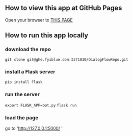 ## How to view this app at GitHub Pages

Open your browser to [THIS PAGE](https://ghe.fyiblue.com/pages/I371030/DialogFlowRepo/)



## How to run this app locally

### download the repo
`git clone git@ghe.fyiblue.com:I371030/DialogFlowRepo.git`

### install a Flask server
`pip install Flask`

### run the server
`export FLASK_APP=bot.py`
`flask run`

### load the page
go to 'http://127.0.0.1:5000/ '

